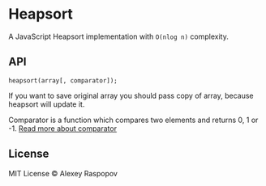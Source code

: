 # Heapsort

A JavaScript Heapsort implementation with `O(nlog n)` complexity.

## API

	heapsort(array[, comparator]);

If you want to save original array you should pass copy of array, because heapsort will update it.

Comparator is a function which compares two elements and returns 0, 1 or -1. [Read more about comparator](https://developer.mozilla.org/en-US/docs/Web/JavaScript/Reference/Global_Objects/Array/sort)

## License

MIT License &copy; Alexey Raspopov